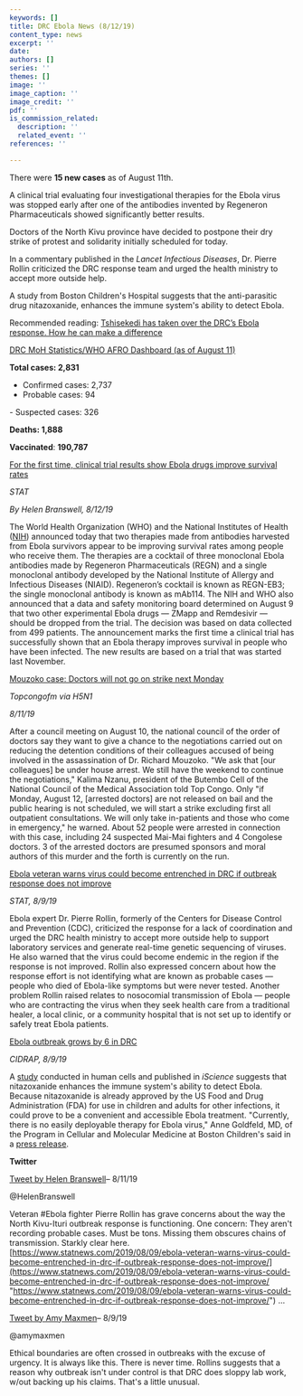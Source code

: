```yaml
---
keywords: []
title: DRC Ebola News (8/12/19)
content_type: news
excerpt: ''
date: 
authors: []
series: ''
themes: []
image: ''
image_caption: ''
image_credit: ''
pdf: ''
is_commission_related:
  description: ''
  related_event: ''
references: ''

---
```

There were **15 new cases** as of August 11th.

A clinical trial evaluating four investigational therapies for the Ebola virus was stopped early after one of the antibodies invented by Regeneron Pharmaceuticals showed significantly better results.

Doctors of the North Kivu province have decided to postpone their dry strike of protest and solidarity initially scheduled for today.

In a commentary published in the _Lancet Infectious Diseases_, Dr. Pierre Rollin criticized the DRC response team and urged the health ministry to accept more outside help.

A study from Boston Children's Hospital suggests that the anti-parasitic drug nitazoxanide, enhances the immune system's ability to detect Ebola.

Recommended reading: [Tshisekedi has taken over the DRC’s Ebola response. How he can make a difference](https://theconversation.com/tshisekedi-has-taken-over-the-drcs-ebola-response-how-he-can-make-a-difference-121595)

[DRC MoH Statistics/WHO AFRO Dashboard (as of August 11)](https://who.maps.arcgis.com/apps/opsdashboard/index.html#/e70c3804f6044652bc37cce7d8fcef6c)

**Total cases: 2,831**  
 - Confirmed cases: 2,737  
 - Probable cases: 94

\- Suspected cases: 326

**Deaths: 1,888**

**Vaccinated**: **190,787**

[For the first time, clinical trial results show Ebola drugs improve survival rates](https://www.statnews.com/2019/08/12/for-the-first-time-clinical-trial-results-show-ebola-drugs-improve-survival-rates/)

_STAT_

_By Helen Branswell, 8/12/19_

The World Health Organization (WHO) and the National Institutes of Health ([NIH](https://www.nih.gov/news-events/news-releases/independent-monitoring-board-recommends-early-termination-ebola-therapeutics-trial-drc-because-favorable-results-two-four-candidates#.XVF-HKLKUuE.twitter)) announced today that two therapies made from antibodies harvested from Ebola survivors appear to be improving survival rates among people who receive them. The therapies are a cocktail of three monoclonal Ebola antibodies made by Regeneron Pharmaceuticals (REGN) and a single monoclonal antibody developed by the National Institute of Allergy and Infectious Diseases (NIAID). Regeneron’s cocktail is known as REGN-EB3; the single monoclonal antibody is known as mAb114. The NIH and WHO also announced that a data and safety monitoring board determined on August 9 that two other experimental Ebola drugs — ZMapp and Remdesivir — should be dropped from the trial. The decision was based on data collected from 499 patients. The announcement marks the first time a clinical trial has successfully shown that an Ebola therapy improves survival in people who have been infected. The new results are based on a trial that was started last November.

[Mouzoko case: Doctors will not go on strike next Monday](https://crofsblogs.typepad.com/h5n1/2019/08/mouzoko-case-doctors-will-not-go-on-strike-next-monday.html)

_Topcongofm via H5N1_

_8/11/19_

After a council meeting on August 10, the national council of the order of doctors say they want to give a chance to the negotiations carried out on reducing the detention conditions of their colleagues accused of being involved in the assassination of Dr. Richard Mouzoko. "We ask that \[our colleagues\] be under house arrest. We still have the weekend to continue the negotiations," Kalima Nzanu, president of the Butembo Cell of the National Council of the Medical Association told Top Congo. Only "if Monday, August 12, \[arrested doctors\] are not released on bail and the public hearing is not scheduled, we will start a strike excluding first all outpatient consultations. We will only take in-patients and those who come in emergency," he warned. About 52 people were arrested in connection with this case, including 24 suspected Mai-Mai fighters and 4 Congolese doctors. 3 of the arrested doctors are presumed sponsors and moral authors of this murder and the forth is currently on the run.

[Ebola veteran warns virus could become entrenched in DRC if outbreak response does not improve](https://www.statnews.com/2019/08/09/ebola-veteran-warns-virus-could-become-entrenched-in-drc-if-outbreak-response-does-not-improve/)

_STAT, 8/9/19_

Ebola expert Dr. Pierre Rollin, formerly of the Centers for Disease Control and Prevention (CDC), criticized the response for a lack of coordination and urged the DRC health ministry to accept more outside help to support laboratory services and generate real-time genetic sequencing of viruses. He also warned that the virus could become endemic in the region if the response is not improved. Rollin also expressed concern about how the response effort is not identifying what are known as probable cases — people who died of Ebola-like symptoms but were never tested. Another problem Rollin raised relates to nosocomial transmission of Ebola — people who are contracting the virus when they seek health care from a traditional healer, a local clinic, or a community hospital that is not set up to identify or safely treat Ebola patients.

[Ebola outbreak grows by 6 in DRC](http://www.cidrap.umn.edu/news-perspective/2019/08/ebola-outbreak-grows-6-drc)

_CIDRAP, 8/9/19_

A [study](https://www.cell.com/iscience/fulltext/S2589-0042(19)30228-7?_returnURL=https%3A%2F%2Flinkinghub.elsevier.com%2Fretrieve%2Fpii%2FS2589004219302287%3Fshowall%3Dtrue#secsectitle0060) conducted in human cells and published in _iScience_ suggests that nitazoxanide enhances the immune system's ability to detect Ebola. Because nitazoxanide is already approved by the US Food and Drug Administration (FDA) for use in children and adults for other infections, it could prove to be a convenient and accessible Ebola treatment. "Currently, there is no easily deployable therapy for Ebola virus," Anne Goldfeld, MD, of the Program in Cellular and Molecular Medicine at Boston Children's said in a [press release](https://www.eurekalert.org/pub_releases/2019-08/bch-ead080819.php).

**Twitter**

[Tweet by Helen Branswell](https://twitter.com/HelenBranswell/status/1160723065891954693)– 8/11/19

@HelenBranswell

Veteran #Ebola fighter Pierre Rollin has grave concerns about the way the North Kivu-Ituri outbreak response is functioning. One concern: They aren't recording probable cases. Must be tons. Missing them obscures chains of transmission. Starkly clear here. [https://www.statnews.com/2019/08/09/ebola-veteran-warns-virus-could-become-entrenched-in-drc-if-outbreak-response-does-not-improve/](https://www.statnews.com/2019/08/09/ebola-veteran-warns-virus-could-become-entrenched-in-drc-if-outbreak-response-does-not-improve/ "https://www.statnews.com/2019/08/09/ebola-veteran-warns-virus-could-become-entrenched-in-drc-if-outbreak-response-does-not-improve/") …

[Tweet by Amy Maxmen](https://twitter.com/amymaxmen/status/1159938317028216832)– 8/9/19

@amymaxmen

Ethical boundaries are often crossed in outbreaks with the excuse of urgency. It is always like this. There is never time. Rollins suggests that a reason why outbreak isn't under control is that DRC does sloppy lab work, w/out backing up his claims. That's a little unusual.